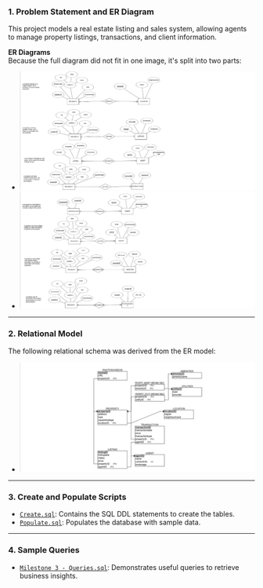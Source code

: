 ### 1. Problem Statement and ER Diagram

This project models a real estate listing and sales system, allowing agents to manage property listings, transactions, and client information.

**ER Diagrams**  
Because the full diagram did not fit in one image, it's split into two parts:
- ![ER Diagram A](./diagrams/ERModelA.png)
- ![ER Diagram B](./diagrams/ERModelB.png)

---

### 2. Relational Model

The following relational schema was derived from the ER model:

- ![Relational Schema](./diagrams/RelationalSchema.png)

---

### 3. Create and Populate Scripts

- [`Create.sql`](./create.sql): Contains the SQL DDL statements to create the tables.
- [`Populate.sql`](./populate.sql): Populates the database with sample data.

---

### 4. Sample Queries

- [`Milestone 3 - Queries.sql`](./Milestone%203%20-%20Queries.sql): Demonstrates useful queries to retrieve business insights.
